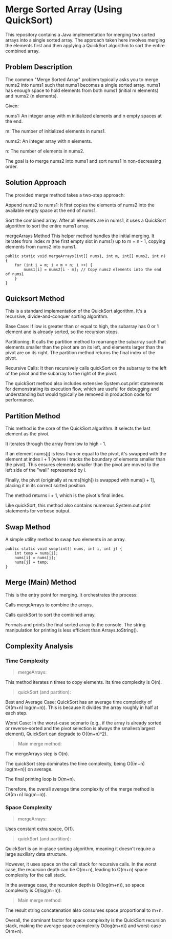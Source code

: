 # Merge Sorted Array (Using QuickSort)
This repository contains a Java implementation for merging two sorted arrays into a single sorted array. The approach taken here involves merging the elements first and then applying a QuickSort algorithm to sort the entire combined array.

## Problem Description
The common "Merge Sorted Array" problem typically asks you to merge nums2 into nums1 such that nums1 becomes a single sorted array. nums1 has enough space to hold elements from both nums1 (initial m elements) and nums2 (n elements).

Given:

nums1: An integer array with m initialized elements and n empty spaces at the end.

m: The number of initialized elements in nums1.

nums2: An integer array with n elements.

n: The number of elements in nums2.

The goal is to merge nums2 into nums1 and sort nums1 in non-decreasing order.

## Solution Approach
The provided merge method takes a two-step approach:

Append nums2 to nums1: It first copies the elements of nums2 into the available empty space at the end of nums1.

Sort the combined array: After all elements are in nums1, it uses a QuickSort algorithm to sort the entire nums1 array.

mergeArrays Method
This helper method handles the initial merging. It iterates from index m (the first empty slot in nums1) up to m + n - 1, copying elements from nums2 into nums1.
```
public static void mergeArrays(int[] nums1, int m, int[] nums2, int n) {
    for (int i = m; i < m + n; i ++) {
        nums1[i] = nums2[i - m]; // Copy nums2 elements into the end of nums1
    }
}
```

## Quicksort Method
This is a standard implementation of the QuickSort algorithm. It's a recursive, divide-and-conquer sorting algorithm.

Base Case: If low is greater than or equal to high, the subarray has 0 or 1 element and is already sorted, so the recursion stops.

Partitioning: It calls the partition method to rearrange the subarray such that elements smaller than the pivot are on its left, and elements larger than the pivot are on its right. The partition method returns the final index of the pivot.

Recursive Calls: It then recursively calls quickSort on the subarray to the left of the pivot and the subarray to the right of the pivot.

The quickSort method also includes extensive System.out.print statements for demonstrating its execution flow, which are useful for debugging and understanding but would typically be removed in production code for performance.

## Partition Method
This method is the core of the QuickSort algorithm. It selects the last element as the pivot.

It iterates through the array from low to high - 1.

If an element nums[j] is less than or equal to the pivot, it's swapped with the element at index i + 1 (where i tracks the boundary of elements smaller than the pivot). This ensures elements smaller than the pivot are moved to the left side of the "wall" represented by i.

Finally, the pivot (originally at nums[high]) is swapped with nums[i + 1], placing it in its correct sorted position.

The method returns i + 1, which is the pivot's final index.

Like quickSort, this method also contains numerous System.out.print statements for verbose output.

## Swap Method
A simple utility method to swap two elements in an array.
```
public static void swap(int[] nums, int i, int j) {
    int temp = nums[i];
    nums[i] = nums[j];
    nums[j] = temp;
}
```
## Merge (Main) Method
This is the entry point for merging. It orchestrates the process:

Calls mergeArrays to combine the arrays.

Calls quickSort to sort the combined array.

Formats and prints the final sorted array to the console. The string manipulation for printing is less efficient than Arrays.toString().


## Complexity Analysis
### Time Complexity

> mergeArrays:

This method iterates n times to copy elements. Its time complexity is O(n).

> quickSort (and partition):

Best and Average Case: QuickSort has an average time complexity of O((m+n) log(m+n)). This is because it divides the array roughly in half at each step.

Worst Case: In the worst-case scenario (e.g., if the array is already sorted or reverse-sorted and the pivot selection is always the smallest/largest element), QuickSort can degrade to O((m+n)^2).

> Main merge method:

The mergeArrays step is O(n).

The quickSort step dominates the time complexity, being O((m+n) log(m+n)) on average.

The final printing loop is O(m+n).

Therefore, the overall average time complexity of the merge method is O((m+n) log(m+n)).

### Space Complexity
> mergeArrays:

Uses constant extra space, O(1).

> quickSort (and partition):

QuickSort is an in-place sorting algorithm, meaning it doesn't require a large auxiliary data structure.

However, it uses space on the call stack for recursive calls. In the worst case, the recursion depth can be O(m+n), leading to O(m+n) space complexity for the call stack.

In the average case, the recursion depth is O(log(m+n)), so space complexity is O(log(m+n)).

> Main merge method:

The result string concatenation also consumes space proportional to m+n.

Overall, the dominant factor for space complexity is the QuickSort recursion stack, making the average space complexity O(log(m+n)) and worst-case O(m+n).


